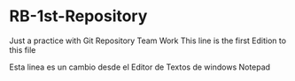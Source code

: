 # RB-1st-Repository
Just a practice with Git Repository Team Work
This line is the first Edition to this file

Esta linea es un cambio desde el Editor de Textos de windows Notepad

